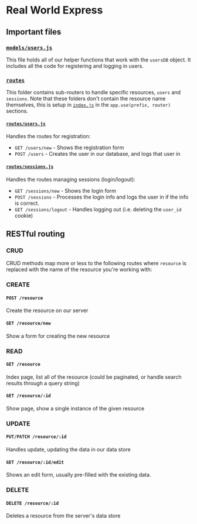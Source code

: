 # Real World Express

## Important files

### [`models/users.js`](./models/users.js)

This file holds all of our helper functions that work with the `usersDB` object. It includes all the code for registering and logging in users.

### [`routes`](./routes)

This folder contains sub-routers to handle specific resources, `users` and `sessions`. Note that these folders don't contain the resource name themselves, this is setup in [`index.js`](./index.js) in the `app.use(prefix, router)` sections.

#### [`routes/users.js`](./routes/users.js)

Handles the routes for registration:

- `GET /users/new` - Shows the registration form
- `POST /users` - Creates the user in our database, and logs that user in

#### [`routes/sessions.js`](./routes/sessions.js)

Handles the routes managing sessions (login/logout):

- `GET /sessions/new` - Shows the login form
- `POST /sessions` - Processes the login info and logs the user in if the info is correct.
- `GET /sessions/logout` - Handles logging out (i.e. deleting the `user_id` cookie)

## RESTful routing

### CRUD

CRUD methods map more or less to the following routes where `resource` is replaced with the name of the resource you're working with:

### CREATE

#### `POST /resource`

Create the resource on our server

#### `GET /resource/new`

Show a form for creating the new resource

### READ

#### `GET /resource`

Index page, list all of the resource (could be paginated, or handle search results through a query string)

#### `GET /resource/:id`

Show page, show a single instance of the given resource

### UPDATE

#### `PUT/PATCH /resource/:id`

Handles update, updating the data in our data store

#### `GET /resource/:id/edit`

Shows an edit form, usually pre-filled with the existing data.

### DELETE

#### `DELETE /resource/:id`

Deletes a resource from the server's data store
